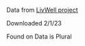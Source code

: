 Data from [LivWell project](https://zenodo.org/record/7277104#.Y--1R3bMLEY)

Downloaded 2/1/23

Found on Data is Plural
